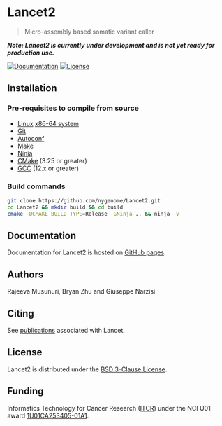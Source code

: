 # Lancet2

> Micro-assembly based somatic variant caller

***Note: Lancet2 is currently under development and is not yet ready for production use.***

[![Documentation](https://img.shields.io/badge/Documentation-latest-blue.svg?mLabel=Documentation&style=flat)](https://nygenome.github.io/Lancet2)
[![License](https://img.shields.io/badge/License-BSD%203--Clause-blue.svg)](https://opensource.org/licenses/BSD-3-Clause)

## Installation

### Pre-requisites to compile from source

* [Linux](https://kernel.org/) [x86-64 system](https://en.wikipedia.org/wiki/X86-64)
* [Git](https://command-not-found.com/git)
* [Autoconf](https://command-not-found.com/autoconf)
* [Make](https://command-not-found.com/make)
* [Ninja](https://command-not-found.com/ninja-build)
* [CMake](https://cmake.org/download) (3.25 or greater)
* [GCC](https://gcc.gnu.org) (12.x or greater)

### Build commands

```bash
git clone https://github.com/nygenome/Lancet2.git
cd Lancet2 && mkdir build && cd build
cmake -DCMAKE_BUILD_TYPE=Release -GNinja .. && ninja -v
```

## Documentation

Documentation for Lancet2 is hosted on [GitHub pages](https://nygenome.github.io/Lancet2/).

## Authors

Rajeeva Musunuri, Bryan Zhu and Giuseppe Narzisi

## Citing

See [publications](https://nygenome.github.io/Lancet2/docs/publications) associated with Lancet.

## License

Lancet2 is distributed under the [BSD 3-Clause License](LICENSE).

## Funding

Informatics Technology for Cancer Research ([ITCR](https://itcr.cancer.gov)) under the NCI U01
award [1U01CA253405-01A1](https://reporter.nih.gov/project-details/10304730).
